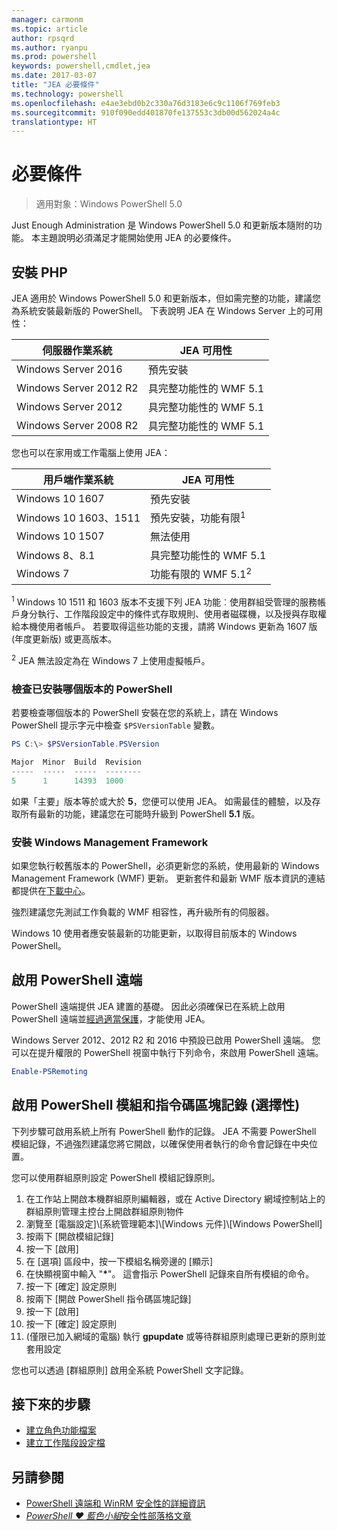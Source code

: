 ```yaml
---
manager: carmonm
ms.topic: article
author: rpsqrd
ms.author: ryanpu
ms.prod: powershell
keywords: powershell,cmdlet,jea
ms.date: 2017-03-07
title: "JEA 必要條件"
ms.technology: powershell
ms.openlocfilehash: e4ae3ebd0b2c330a76d3183e6c9c1106f769feb3
ms.sourcegitcommit: 910f090edd401870fe137553c3db00d562024a4c
translationtype: HT
---
```

# <a name="prerequisites"></a>必要條件

> 適用對象：Windows PowerShell 5.0

Just Enough Administration 是 Windows PowerShell 5.0 和更新版本隨附的功能。
本主題說明必須滿足才能開始使用 JEA 的必要條件。

## <a name="install-jea"></a>安裝 PHP

JEA 適用於 Windows PowerShell 5.0 和更新版本，但如需完整的功能，建議您為系統安裝最新版的 PowerShell。
下表說明 JEA 在 Windows Server 上的可用性：

伺服器作業系統   | JEA 可用性
--------------------------|--------------------------------
Windows Server 2016       | 預先安裝
Windows Server 2012 R2    | 具完整功能性的 WMF 5.1
Windows Server 2012       | 具完整功能性的 WMF 5.1
Windows Server 2008 R2    | 具完整功能性的 WMF 5.1

您也可以在家用或工作電腦上使用 JEA：

用戶端作業系統   | JEA 可用性
--------------------------|-----------------------------------------------------
Windows 10 1607           | 預先安裝
Windows 10 1603、1511     | 預先安裝，功能有限<sup>1</sup>
Windows 10 1507           | 無法使用
Windows 8、8.1            | 具完整功能性的 WMF 5.1
Windows 7                 | 功能有限的 WMF 5.1<sup>2</sup>

<sup>1</sup> Windows 10 1511 和 1603 版本不支援下列 JEA 功能︰使用群組受管理的服務帳戶身分執行、工作階段設定中的條件式存取規則、使用者磁碟機，以及授與存取權給本機使用者帳戶。
若要取得這些功能的支援，請將 Windows 更新為 1607 版 (年度更新版) 或更高版本。

<sup>2</sup> JEA 無法設定為在 Windows 7 上使用虛擬帳戶。

### <a name="check-which-version-of-powershell-is-installed"></a>檢查已安裝哪個版本的 PowerShell

若要檢查哪個版本的 PowerShell 安裝在您的系統上，請在 Windows PowerShell 提示字元中檢查 `$PSVersionTable` 變數。

```powershell
PS C:\> $PSVersionTable.PSVersion

Major  Minor  Build  Revision
-----  -----  -----  --------
5      1      14393  1000
```

如果「主要」版本等於或大於 **5**，您便可以使用 JEA。
如需最佳的體驗，以及存取所有最新的功能，建議您在可能時升級到 PowerShell **5.1** 版。

### <a name="install-windows-management-framework"></a>安裝 Windows Management Framework

如果您執行較舊版本的 PowerShell，必須更新您的系統，使用最新的 Windows Management Framework (WMF) 更新。
更新套件和最新 WMF 版本資訊的連結都提供在[下載中心](https://aka.ms/WMF5)。

強烈建議您先測試工作負載的 WMF 相容性，再升級所有的伺服器。

Windows 10 使用者應安裝最新的功能更新，以取得目前版本的 Windows PowerShell。

## <a name="enable-powershell-remoting"></a>啟用 PowerShell 遠端

PowerShell 遠端提供 JEA 建置的基礎。
因此必須確保已在系統上啟用 PowerShell 遠端並[經過適當保護](https://msdn.microsoft.com/en-us/powershell/scripting/setup/winrmsecurity)，才能使用 JEA。

Windows Server 2012、2012 R2 和 2016 中預設已啟用 PowerShell 遠端。
您可以在提升權限的 PowerShell 視窗中執行下列命令，來啟用 PowerShell 遠端。

```powershell
Enable-PSRemoting
```

## <a name="enable-powershell-module-and-script-block-logging-optional"></a>啟用 PowerShell 模組和指令碼區塊記錄 (選擇性)

下列步驟可啟用系統上所有 PowerShell 動作的記錄。
JEA 不需要 PowerShell 模組記錄，不過強烈建議您將它開啟，以確保使用者執行的命令會記錄在中央位置。

您可以使用群組原則設定 PowerShell 模組記錄原則。

1. 在工作站上開啟本機群組原則編輯器，或在 Active Directory 網域控制站上的群組原則管理主控台上開啟群組原則物件
2. 瀏覽至 [電腦設定]\\[系統管理範本]\\[Windows 元件]\\[Windows PowerShell]
3. 按兩下 [開啟模組記錄]
4. 按一下 [啟用]
5. 在 [選項] 區段中，按一下模組名稱旁邊的 [顯示]
6. 在快顯視窗中輸入 "**\***"。 這會指示 PowerShell 記錄來自所有模組的命令。
7. 按一下 [確定] 設定原則
8. 按兩下 [開啟 PowerShell 指令碼區塊記錄]
9. 按一下 [啟用]
10. 按一下 [確定] 設定原則
11. (僅限已加入網域的電腦) 執行 **gpupdate** 或等待群組原則處理已更新的原則並套用設定

您也可以透過 [群組原則] 啟用全系統 PowerShell 文字記錄。

## <a name="next-steps"></a>接下來的步驟

- [建立角色功能檔案](role-capabilities.md)
- [建立工作階段設定檔](session-configurations.md)

## <a name="see-also"></a>另請參閱

- [PowerShell 遠端和 WinRM 安全性的詳細資訊](https://msdn.microsoft.com/en-us/powershell/scripting/setup/winrmsecurity)
- [*PowerShell ♥ 藍色小組*安全性部落格文章](https://blogs.msdn.microsoft.com/powershell/2015/06/09/powershell-the-blue-team/)
